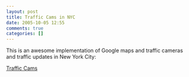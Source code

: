 ```yaml
---
layout: post
title: Traffic Cams in NYC
date: 2005-10-05 12:55
comments: true
categories: []
---
```

This is an awesome implementation of Google maps and traffic cameras and traffic updates in New York City:

<a href="http://www.alkemis.com/default.asp?pID=laboratory&pID2=googleMapA">Traffic Cams</a>

